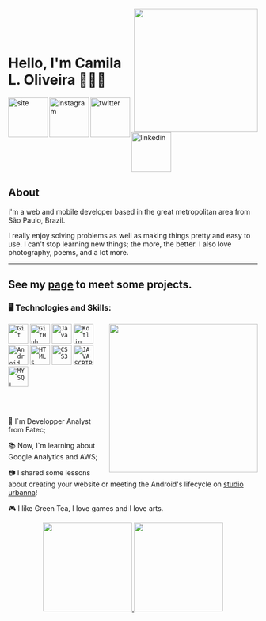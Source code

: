 <img align="right" width="250px" style="margin-top:-20px" src="https://raw.githubusercontent.com/clcmo/clcmo/main/docs/images/-2147483648_-211006.webp">

  </br>
  </br>

  <div dsplay="inline-block">

   <h1 align="left">Hello, I'm Camila L. Oliveira 👩🏻‍🦰</h1>
     <a href="https://dev.camilaloliveira.com.br">
      <img align="left" width="80px" src="https://cdn-icons-png.flaticon.com/512/1409/1409940.png" alt="site" style="vertical-align:top;">
    </a> 
   <a href="https://www.instagram.com/millaloliveira/">
      <img align="left" width="80px" src="https://cdn-icons-png.flaticon.com/512/1409/1409946.png" alt="instagram" style="vertical-align:top;">
    </a> 
    <a href="https://twitter.com/millaloliveira">
      <img align="left" width="80px" src="https://cdn-icons-png.flaticon.com/512/1409/1409937.png" alt="twitter" style="vertical-align:top;">
    </a>
    <a href=" https://www.linkedin.com/in/clcmdeoliveira/">
      <img width="80px" src="https://cdn-icons-png.flaticon.com/512/1409/1409945.png" alt="linkedin" style="vertical-align:top;">
    </a>
  </div>

  ## About

  I'm a web and mobile developer based in the great metropolitan area from São Paulo, Brazil.

  I really enjoy solving problems as well as making things pretty and easy to use. I can't stop learning new things; the more, the better. I also love photography, poems, and a lot more.

  ----
  See my [page][Site] to meet some projects.
  ----

  ### 🖥️ Technologies and Skills: 
  <img width="300px" align="right" src="https://raw.githubusercontent.com/clcmo/clcmo/main/docs/images/-2147483648_-211005.webp">


  <code><img width="40px" src="https://cdn.jsdelivr.net/gh/devicons/devicon/icons/git/git-plain.svg" title = "Git"/></code>
  <code><img width="40px" src="https://cdn.jsdelivr.net/gh/devicons/devicon/icons/github/github-original.svg" title = "GitHub"/></code>
  <code><img width="40px" src="https://cdn.jsdelivr.net/gh/devicons/devicon/icons/java/java-plain.svg" title = "Java"/></code>
  <code><img width="40px" src="https://cdn.jsdelivr.net/gh/devicons/devicon/icons/kotlin/kotlin-plain.svg" title = "Kotlin"/></code>
  <code><img width="40px" src="https://cdn.jsdelivr.net/gh/devicons/devicon/icons/android/android-plain.svg" title = "Android"/></code>
  <code><img width="40px" src="https://cdn.jsdelivr.net/gh/devicons/devicon/icons/html5/html5-plain.svg" title = "HTML5"/></code>
  <code><img width="40px" src="https://cdn.jsdelivr.net/gh/devicons/devicon/icons/css3/css3-plain.svg" title = "CSS3"/></code>
  <code><img width="40px" src="https://cdn.jsdelivr.net/gh/devicons/devicon/icons/javascript/javascript-plain.svg" title = "JAVASCRIPT"/></code>
  <code><img width="40px" src="https://cdn.jsdelivr.net/gh/devicons/devicon/icons/mysql/mysql-plain.svg" title = "MYSQL"/></code>

  </br>
  </br>
  <div display="inline-block">
   <p align="left">🤿  I`m Developper Analyst from Fatec;</p>
   <p align="left">📚  Now, I`m learning about Google Analytics and AWS;</p>
   <p align="left">📷  I shared some lessons about creating your website or meeting the Android's lifecycle on <a href="studiourbanna.github.io">studio urbanna</a>!</p>
   <p align="left">🎮  I like Green Tea, I love games and I love arts.</p>
  </div>

<p align="center">
<a href="https://github.com/clcmo">
  <img height="180em" src="https://github-readme-stats-eight-theta.vercel.app/api?username=clcmo&show_icons=true&theme=algolia&include_all_commits=true&count_private=true"/>
  <img height="180em" src="https://github-readme-stats-eight-theta.vercel.app/api/top-langs/?username=clcmo&layout=compact&langs_count=8&theme=algolia"/>
</a>
</p>

  [Site]: https://dev.camilaloliveira.com.br/
